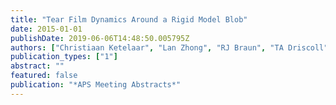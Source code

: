 ```yaml
---
title: "Tear Film Dynamics Around a Rigid Model Blob"
date: 2015-01-01
publishDate: 2019-06-06T14:48:50.005795Z
authors: ["Christiaan Ketelaar", "Lan Zhong", "RJ Braun", "TA Driscoll", "PE King-Smith", "CG Begley"]
publication_types: ["1"]
abstract: ""
featured: false
publication: "*APS Meeting Abstracts*"
---
```


